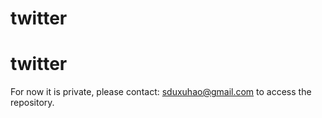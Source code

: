 # twitter
# twitter

For now it is private, please contact: sduxuhao@gmail.com to access the repository.
